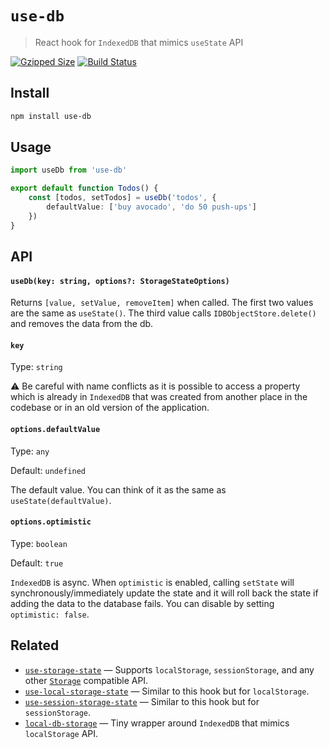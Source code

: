 # `use-db`

> React hook for `IndexedDB` that mimics `useState` API

[![Gzipped Size](https://img.shields.io/bundlephobia/minzip/use-db)](https://bundlephobia.com/result?p=use-db)
[![Build Status](https://img.shields.io/github/actions/workflow/status/astoilkov/use-db/main.yml?branch=main)](https://github.com/astoilkov/use-db/actions/workflows/main.yml)

## Install

```bash
npm install use-db
```

## Usage

```ts
import useDb from 'use-db'

export default function Todos() {
    const [todos, setTodos] = useDb('todos', {
        defaultValue: ['buy avocado', 'do 50 push-ups']
    })
}
```

## API

#### `useDb(key: string, options?: StorageStateOptions)`

Returns `[value, setValue, removeItem]` when called. The first two values are the same as `useState()`. The third value calls `IDBObjectStore.delete()` and removes the data from the db.

#### `key`

Type: `string`

⚠️ Be careful with name conflicts as it is possible to access a property which is already in `IndexedDB` that was created from another place in the codebase or in an old version of the application.

#### `options.defaultValue`

Type: `any`

Default: `undefined`

The default value. You can think of it as the same as `useState(defaultValue)`.

#### `options.optimistic`

Type: `boolean`

Default: `true`

`IndexedDB` is async. When `optimistic` is enabled, calling `setState` will synchronously/immediately update the state and it will roll back the state if adding the data to the database fails. You can disable by setting `optimistic: false`.

## Related

- [`use-storage-state`](https://github.com/astoilkov/use-storage-state) — Supports `localStorage`, `sessionStorage`, and any other [`Storage`](https://developer.mozilla.org/en-US/docs/Web/API/Storage) compatible API.
- [`use-local-storage-state`](https://github.com/astoilkov/use-local-storage-state) — Similar to this hook but for `localStorage`.
- [`use-session-storage-state`](https://github.com/astoilkov/use-session-storage-state) — Similar to this hook but for `sessionStorage`.
- [`local-db-storage`](https://github.com/astoilkov/local-db-storage) — Tiny wrapper around `IndexedDB` that mimics `localStorage` API.

